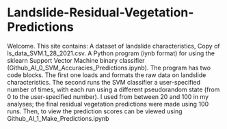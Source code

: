 # Landslide-Residual-Vegetation-Predictions
Welcome.  This site contains:
A dataset of landslide characteristics, Copy of ls_data_SVM.1_28_2021.csv. 
A Python program (iynb format) for using the sklearn Support Vector Machine binary classifier (Github_AI_0_SVM_Accuracies_Predictions.ipynb).  The program has two code blocks.  The first one loads and formats the raw data on landslide characteristics.  The second runs the SVM classifier a user-specified number of times, with each run using a different pseudorandom state (from 0 to the user-specified number).  I used from between 20 and 100 in my analyses; the final residual vegetation predictions were made using 100 runs.  Then, to view the prediction scores can be viewed using Github_AI_1_Make_Predictions.ipynb 
